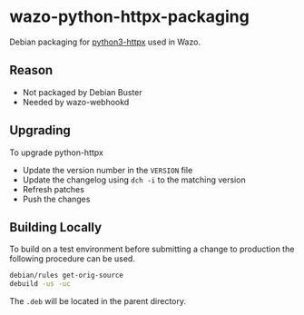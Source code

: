# wazo-python-httpx-packaging

Debian packaging for [python3-httpx](https://github.com/encode/httpx/) used in Wazo.

## Reason

* Not packaged by Debian Buster
* Needed by wazo-webhookd

## Upgrading

To upgrade python-httpx

* Update the version number in the `VERSION` file
* Update the changelog using `dch -i` to the matching version
* Refresh patches
* Push the changes

## Building Locally

To build on a test environment before submitting a change to production the following procedure can be used.

```sh
debian/rules get-orig-source
debuild -us -uc
```
The `.deb` will be located in the parent directory.
